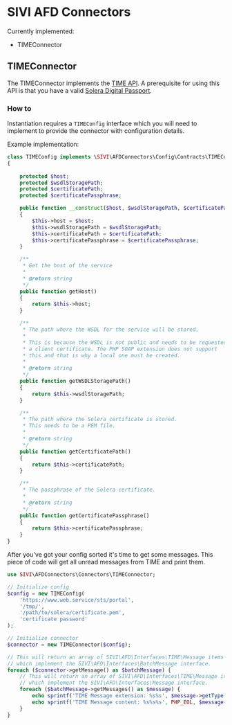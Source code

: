# SIVI AFD Connectors
Currently implemented:
- TIMEConnector

## TIMEConnector
The TIMEConnector implements the [TIME API](https://solera.nl/time). A prerequisite 
for using this API is that you have a valid [Solera Digital Passport](https://solera.nl/bedrijfscertificaat/).

### How to 
Instantiation requires a `TIMEConfig` interface which you will need to implement 
to provide the connector with configuration details.

Example implementation:

```php
class TIMEConfig implements \SIVI\AFDConnectors\Config\Contracts\TIMEConfig
{
    
    protected $host;
    protected $wsdlStoragePath;
    protected $certificatePath;
    protected $certificatePassphrase;

    public function __construct($host, $wsdlStoragePath, $certificatePath, $certificatePassphrase)
    {
        $this->host = $host;
        $this->wsdlStoragePath = $wsdlStoragePath;
        $this->certificatePath = $certificatePath;
        $this->certificatePassphrase = $certificatePassphrase;
    }

    /**
     * Get the host of the service
     *
     * @return string
     */
    public function getHost()
    {
        return $this->host;
    }

    /**
     * The path where the WSDL for the service will be stored.
     *
     * This is because the WSDL is not public and needs to be requested with
     * a client certificate. The PHP SOAP extension does not support
     * this and that is why a local one must be created.
     *
     * @return string
     */
    public function getWSDLStoragePath()
    {
        return $this->wsdlStoragePath;
    }

    /**
     * The path where the Solera certificate is stored.
     * This needs to be a PEM file.
     *
     * @return string
     */
    public function getCertificatePath()
    {
        return $this->certificatePath;
    }

    /**
     * The passphrase of the Solera certificate.
     *
     * @return string
     */
    public function getCertificatePassphrase()
    {
        return $this->certificatePassphrase;
    }
}
```

After you've got your config sorted it's time to get some messages. This piece of 
code will get all unread messages from TIME and print them.


```php
use SIVI\AFDConnectors\Connectors\TIMEConnector;

// Initialize config
$config = new TIMEConfig(
    'https://www.web.service/sts/portal',
    '/tmp/',
    '/path/to/solera/certificate.pem',
    'certificate password'
);

// Initialize connector
$connector = new TIMEConnector($config);

// This will return an array of SIVI\AFD\Interfaces\TIME\Message items 
// which implement the SIVI\AFD\Interfaces\BatchMessage interface. 
foreach ($connector->getMessage() as $batchMessage) {
    // This will return an array of SIVI\AFD\Interfaces\TIME\Message items 
    // which implement the SIVI\AFD\Interfaces\Message interface.
    foreach ($batchMessage->getMessages() as $message) {
        echo sprintf('TIME Message extension: %s%s', $message->getType(), PHP_EOL);
        echo sprintf('TIME Message content: %s%s%s', PHP_EOL, $message->getData(), PHP_EOL);
    }
}
```